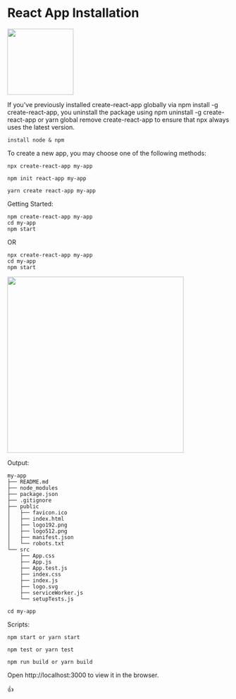 # React App Installation 

<img src="https://www.freecodecamp.org/news/content/images/2021/06/Ekran-Resmi-2019-11-18-18.08.13.png" width="150">

If you've previously installed create-react-app globally via npm install -g create-react-app, 
you uninstall the package using npm uninstall -g create-react-app or yarn global remove create-react-app to ensure that npx always uses the latest version.

    install node & npm

To create a new app, you may choose one of the following methods:

	npx create-react-app my-app

	npm init react-app my-app

	yarn create react-app my-app

Getting Started:

	npm create-react-app my-app
	cd my-app
	npm start


OR 

	npx create-react-app my-app
	cd my-app
	npm start


<img src="https://cdn.jsdelivr.net/gh/facebook/create-react-app@27b42ac7efa018f2541153ab30d63180f5fa39e0/screencast.svg" width="400">


Output:

	my-app
	├── README.md
	├── node_modules
	├── package.json
	├── .gitignore
	├── public
	│   ├── favicon.ico
	│   ├── index.html
	│   ├── logo192.png
	│   ├── logo512.png
	│   ├── manifest.json
	│   └── robots.txt
	└── src
	    ├── App.css
	    ├── App.js
	    ├── App.test.js
	    ├── index.css
	    ├── index.js
	    ├── logo.svg
	    ├── serviceWorker.js
	    └── setupTests.js

	cd my-app    


Scripts:

	npm start or yarn start

	npm test or yarn test

	npm run build or yarn build

Open http://localhost:3000 to view it in the browser.

:+1: